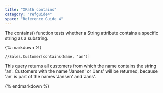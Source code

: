 ```yaml
---
title: "XPath contains"
category: "refguide4"
space: "Reference Guide 4"
---
```

The contains() function tests whether a String attribute contains a specific string as a substring.

<div class="alert alert-info">{% markdown %}

```
//Sales.Customer[contains(Name, 'an')]

```

This query returns all customers from which the name contains the string 'an'. Customers with the name 'Jansen' or 'Jans' will be returned, because 'an' is part of the names 'Jansen' and 'Jans'.

{% endmarkdown %}</div>